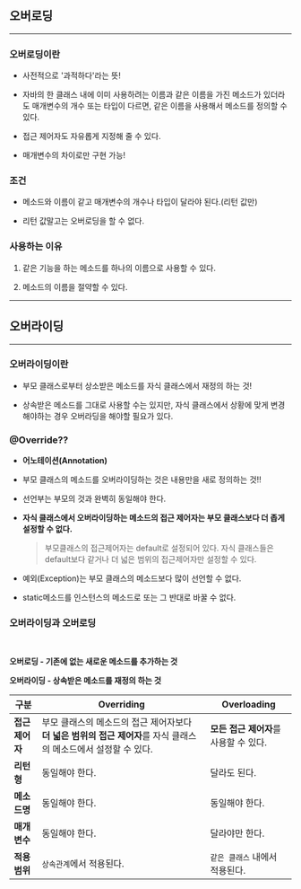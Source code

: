 ## 오버로딩
---
### 오버로딩이란
* 사전적으로 '과적하다'라는 뜻!

* 자바의 한 클래스 내에 이미 사용하려는 이름과 같은 이름을 가진 메소드가 있더라도 매개변수의 개수 또는 타입이 다르면, 같은 이름을 사용해서 메소드를 정의할 수 있다.

* 접근 제어자도 자유롭게 지정해 줄 수 있다.

* 매개변수의 차이로만 구현 가능!

### 조건

* 메소드와 이름이 같고 매개변수의 개수나 타입이 달라야 된다.(리턴 값만)

* 리턴 값말고는 오버로딩을 할 수 없다.

### 사용하는 이유

1. 같은 기능을 하는 메소드를 하나의 이름으로 사용할 수 있다.

2. 메소드의 이름을 절약할 수 있다.
---
## 오버라이딩
---
### 오버라이딩이란
* 부모 클래스로부터 상소받은 메소드를 자식 클래스에서 재정의 하는 것!

* 상속받은 메소드를 그대로 사용할 수는 있지만, 자식 클래스에서 상황에 맞게 변경해야하는 경우 오버라딩을 해야할 필요가 있다.

### @Override??

* **어노테이션(Annotation)**

* 부모 클래스의 메소드를 오버라이딩하는 것은 내용만을 새로 정의하는 것!!

* 선언부는 부모의 것과 완벽히 동일해야 한다.

* **자식 클래스에서 오버라이딩하는 메소드의 접근 제어자는 부모 클래스보다 더 좁게 설정할 수 없다.**
    > 부모클래스의 접근제어자는 default로 설정되어 있다.
    자식 클래스들은 default보다 같거나 더 넓은 범위의 접근제어자만 설정할 수 있다.

* 예외(Exception)는 부모 클래스의 메소드보다 많이 선언할 수 없다.

* static메소드를 인스턴스의 메소드로 또는 그 반대로 바꿀 수 없다.

### 오버라이딩과 오버로딩

<br>

**오버로딩 - 기존에 없는 새로운 메소드를 추가하는 것**

**오버라이딩 - 상속받은 메소드를 재정의 하는 것**

|구분|Overriding|Overloading|
|-----|---|---|
**접근 제어자**|부모 클래스의 메소드의 접근 제어자보다 **더 넓은 범위의 접근 제어자**를 자식 클래스의 메소드에서 설정할 수 있다.|**모든 접근 제어자**를 사용할 수 있다.|
**리턴형**|동일해야 한다.|달라도 된다.|
**메소드명**|동일해야 한다.|동일해야 한다.|
**매개변수**|동일해야 한다.|달라야만 한다.|
**적용 범위**|`상속관계`에서 적용된다.|`같은 클래스` 내에서 적용된다.
